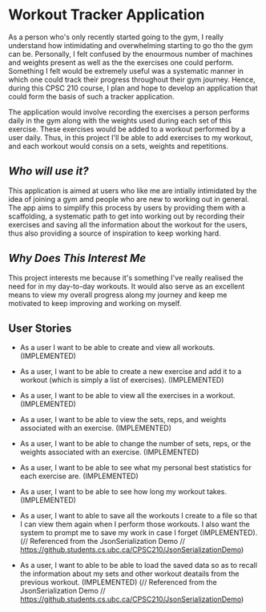 # Workout Tracker Application 

As a person who's only recently started going to the gym, I really understand how intimidating and overwhelming starting to go tho the gym can be. Personally, I felt confused by the enourmous number of machines and weights present as well as the the exercises one could perform. Something I felt would be extremely useful was a systematic manner in which one could track their progress throughout their gym journey. Hence, during this CPSC 210 course, I plan and hope to develop an application that could form the basis of such a tracker application. 

The application would involve recording the exercises a person performs daily in the gym along with the weights used during each set of this exercise. These exercises would be added to a workout performed by a user daily. Thus, in this project I'll be able to add exercises to my workout, and each workout would consis on a sets, weights and repetitions. 

## *Who will use it?*
This application is aimed at users who like me are intially intimidated by the idea of joining a gym amd people who are new to working out in general. The app aims to simplify this process by users by providing them with a scaffolding, a systematic path to get into working out by recording their exercises and saving all the information about the workout for the users, thus also providing a source of inspiration to keep working hard. 

## *Why Does This Interest Me*
This project interests me because it's something I've really realised the need for in my day-to-day workouts. It would also serve as an excellent means to view my overall progress along my journey and keep me motivated to keep improving and working on myself. 

## User Stories

- As a user I want to be able to create and view all workouts. (IMPLEMENTED)
- As a user, I want to be able to create a new exercise and add it to a workout (which is simply a list of exercises). (IMPLEMENTED)

- As a user, I want to be able to view all the exercises in a workout. (IMPLEMENTED)

- As a user, I want to be able to view the sets, reps, and weights associated with an exercise. (IMPLEMENTED)

- As a user, I want to be able to change the number of sets, reps, or the weights associated with an exercise. (IMPLEMENTED)

- As a user, I want to be able to see what my personal best statistics for each exercise are. (IMPLEMENTED)

- As a user, I want to be able to see how long my workout takes. (IMPLEMENTED)

- As a user, I want to able to save all the workouts I create to a file so that I can view them again when I perform those workouts. I also want the system to prompt me to save my work in case I forget (IMPLEMENTED).  
(// Referenced from the JsonSerialization Demo
// https://github.students.cs.ubc.ca/CPSC210/JsonSerializationDemo)

- As a user, I want to able to be able to load the saved data so as to recall the information about my sets and other workout deatails from the previous workout. (IMPLEMENTED)
(// Referenced from the JsonSerialization Demo
// https://github.students.cs.ubc.ca/CPSC210/JsonSerializationDemo)

